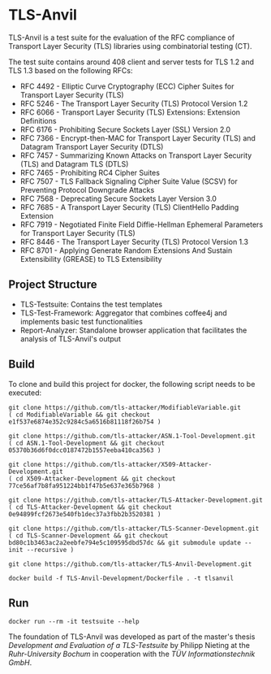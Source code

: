 # TLS-Anvil
TLS-Anvil is a test suite for the evaluation of the RFC compliance of Transport Layer Security (TLS) libraries using combinatorial testing (CT).

The test suite contains around 408 client and server tests for TLS 1.2 and TLS 1.3 based on the following RFCs:
* RFC 4492 - Elliptic Curve Cryptography (ECC) Cipher Suites for Transport Layer Security (TLS)
* RFC 5246 - The Transport Layer Security (TLS) Protocol Version 1.2
* RFC 6066 - Transport Layer Security (TLS) Extensions: Extension Definitions
* RFC 6176 - Prohibiting Secure Sockets Layer (SSL) Version 2.0
* RFC 7366 - Encrypt-then-MAC for Transport Layer Security (TLS) and Datagram Transport Layer Security (DTLS)
* RFC 7457 - Summarizing Known Attacks on Transport Layer Security (TLS) and Datagram TLS (DTLS)
* RFC 7465 - Prohibiting RC4 Cipher Suites
* RFC 7507 - TLS Fallback Signaling Cipher Suite Value (SCSV) for Preventing Protocol Downgrade Attacks
* RFC 7568 - Deprecating Secure Sockets Layer Version 3.0
* RFC 7685 - A Transport Layer Security (TLS) ClientHello Padding Extension
* RFC 7919 - Negotiated Finite Field Diffie-Hellman Ephemeral Parameters for Transport Layer Security (TLS)
* RFC 8446 - The Transport Layer Security (TLS) Protocol Version 1.3
* RFC 8701 - Applying Generate Random Extensions And Sustain Extensibility (GREASE) to TLS Extensibility

## Project Structure
* TLS-Testsuite: Contains the test templates
* TLS-Test-Framework: Aggregator that combines coffee4j and implements basic test functionalities
* Report-Analyzer: Standalone browser application that facilitates the analysis of TLS-Anvil's output 

## Build
To clone and build this project for docker, the following script needs to be executed:
```shell
git clone https://github.com/tls-attacker/ModifiableVariable.git
( cd ModifiableVariable && git checkout e1f537e6874e352c9284c5a6516b81118f26b754 )

git clone https://github.com/tls-attacker/ASN.1-Tool-Development.git
( cd ASN.1-Tool-Development && git checkout 05370b36d6f0dcc0187472b1557eeba410ca3563 ) 

git clone https://github.com/tls-attacker/X509-Attacker-Development.git
( cd X509-Attacker-Development && git checkout 77ce56af7b8fa951224bb1f47b5e637e365b7968 )

git clone https://github.com/tls-attacker/TLS-Attacker-Development.git
( cd TLS-Attacker-Development && git checkout 0e94899fcf2673e540fb1dec37a3fbb2b3520381 )

git clone https://github.com/tls-attacker/TLS-Scanner-Development.git
( cd TLS-Scanner-Development && git checkout bd80c1b3463ac2a2eebfe794e5c109595dbd57dc && git submodule update --init --recursive )

git clone https://github.com/tls-attacker/TLS-Anvil-Development.git

docker build -f TLS-Anvil-Development/Dockerfile . -t tlsanvil
```

## Run
```
docker run --rm -it testsuite --help
```

The foundation of TLS-Anvil was developed as part of the master's thesis *Development and Evaluation of a TLS-Testsuite* by Philipp Nieting at the *Ruhr-University Bochum* in cooperation with the *TÜV Informationstechnik GmbH*.


